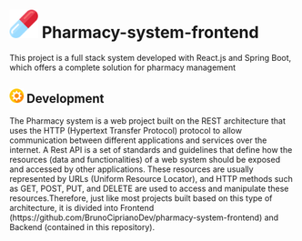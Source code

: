 
<h1>
    <img src="./documents/assets/icon-main.png" width="50" height="50">
    Pharmacy-system-frontend
</h1>


 <p>This project is a full stack system developed with React.js and Spring Boot, which offers a complete solution for pharmacy management</p>


<h2>
    <img src="./documents/assets/icon-gear.png" width="25" height="25">
    Development
</h2>

<p>The Pharmacy system is a web project built on the REST architecture that uses the HTTP (Hypertext Transfer Protocol) protocol to allow 
communication between different applications and services over the internet. A Rest API is a set of standards and guidelines that define how the 
resources (data and functionalities) of a web system should be exposed and accessed by other applications. These resources are usually represented 
by URLs (Uniform Resource Locator), and HTTP methods such as GET, POST, PUT, and DELETE are used to access and manipulate these resources.Therefore, just like most projects built based on this type of architecture, it is divided into Frontend (https://github.com/BrunoCiprianoDev/pharmacy-system-frontend) and Backend (contained in this repository).</p>



